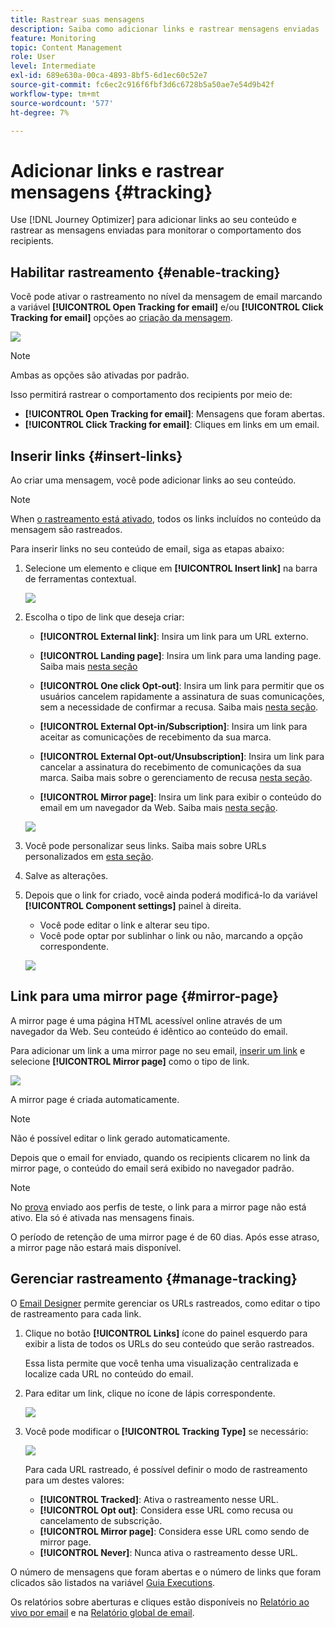 ```yaml
---
title: Rastrear suas mensagens
description: Saiba como adicionar links e rastrear mensagens enviadas
feature: Monitoring
topic: Content Management
role: User
level: Intermediate
exl-id: 689e630a-00ca-4893-8bf5-6d1ec60c52e7
source-git-commit: fc6ec2c916f6fbf3d6c6728b5a50ae7e54d9b42f
workflow-type: tm+mt
source-wordcount: '577'
ht-degree: 7%

---
```


# Adicionar links e rastrear mensagens {#tracking}

Use [!DNL Journey Optimizer] para adicionar links ao seu conteúdo e rastrear as mensagens enviadas para monitorar o comportamento dos recipients.

## Habilitar rastreamento {#enable-tracking}

Você pode ativar o rastreamento no nível da mensagem de email marcando a variável **[!UICONTROL Open Tracking for email]** e/ou **[!UICONTROL Click Tracking for email]** opções ao [criação da mensagem](create-message.md).

![](assets/message-tracking.png)

>[!NOTE]
>
>Ambas as opções são ativadas por padrão.

Isso permitirá rastrear o comportamento dos recipients por meio de:

* **[!UICONTROL Open Tracking for email]**: Mensagens que foram abertas.
* **[!UICONTROL Click Tracking for email]**: Cliques em links em um email.

## Inserir links {#insert-links}

Ao criar uma mensagem, você pode adicionar links ao seu conteúdo.

>[!NOTE]
>
>When [o rastreamento está ativado](#enable-tracking), todos os links incluídos no conteúdo da mensagem são rastreados.

Para inserir links no seu conteúdo de email, siga as etapas abaixo:

1. Selecione um elemento e clique em **[!UICONTROL Insert link]** na barra de ferramentas contextual.

   ![](assets/message-tracking-insert-link.png)

1. Escolha o tipo de link que deseja criar:

   * **[!UICONTROL External link]**: Insira um link para um URL externo.

   * **[!UICONTROL Landing page]**: Insira um link para uma landing page. Saiba mais [nesta seção](../landing-pages/get-started-lp.md)

   * **[!UICONTROL One click Opt-out]**: Insira um link para permitir que os usuários cancelem rapidamente a assinatura de suas comunicações, sem a necessidade de confirmar a recusa. Saiba mais [nesta seção](consent.md#one-click-opt-out).

   * **[!UICONTROL External Opt-in/Subscription]**: Insira um link para aceitar as comunicações de recebimento da sua marca.

   * **[!UICONTROL External Opt-out/Unsubscription]**: Insira um link para cancelar a assinatura do recebimento de comunicações da sua marca. Saiba mais sobre o gerenciamento de recusa [nesta seção](consent.md#opt-out-management).

   * **[!UICONTROL Mirror page]**: Insira um link para exibir o conteúdo do email em um navegador da Web. Saiba mais [nesta seção](#mirror-page).

   ![](assets/message-tracking-links.png)

1. Você pode personalizar seus links. Saiba mais sobre URLs personalizados em [esta seção](../personalization/personalization-syntax.md#perso-urls).

1. Salve as alterações.

1. Depois que o link for criado, você ainda poderá modificá-lo da variável **[!UICONTROL Component settings]** painel à direita.

   * Você pode editar o link e alterar seu tipo.
   * Você pode optar por sublinhar o link ou não, marcando a opção correspondente.

   ![](assets/message-tracking-link-settings.png)

## Link para uma mirror page {#mirror-page}

A mirror page é uma página HTML acessível online através de um navegador da Web. Seu conteúdo é idêntico ao conteúdo do email.

Para adicionar um link a uma mirror page no seu email, [inserir um link](#insert-links) e selecione **[!UICONTROL Mirror page]** como o tipo de link.

![](assets/message-tracking-mirror-page.png)

A mirror page é criada automaticamente.

>[!NOTE]
>
>Não é possível editar o link gerado automaticamente.

Depois que o email for enviado, quando os recipients clicarem no link da mirror page, o conteúdo do email será exibido no navegador padrão.

>[!NOTE]
>
>No [prova](preview.md#send-proofs) enviado aos perfis de teste, o link para a mirror page não está ativo. Ela só é ativada nas mensagens finais.

O período de retenção de uma mirror page é de 60 dias. Após esse atraso, a mirror page não estará mais disponível.

## Gerenciar rastreamento {#manage-tracking}

O [Email Designer](create-email-content.md) permite gerenciar os URLs rastreados, como editar o tipo de rastreamento para cada link.

1. Clique no botão **[!UICONTROL Links]** ícone do painel esquerdo para exibir a lista de todos os URLs do seu conteúdo que serão rastreados.

   Essa lista permite que você tenha uma visualização centralizada e localize cada URL no conteúdo do email.

1. Para editar um link, clique no ícone de lápis correspondente.

   ![](assets/message-tracking-edit-links.png)

1. Você pode modificar o **[!UICONTROL Tracking Type]** se necessário:

   ![](assets/message-tracking-edit-a-link.png)

   Para cada URL rastreado, é possível definir o modo de rastreamento para um destes valores:

   * **[!UICONTROL Tracked]**: Ativa o rastreamento nesse URL.
   * **[!UICONTROL Opt out]**: Considera esse URL como recusa ou cancelamento de subscrição.
   * **[!UICONTROL Mirror page]**: Considera esse URL como sendo de mirror page.
   * **[!UICONTROL Never]**: Nunca ativa o rastreamento desse URL. <!--This information is saved: if the URL appears again in a future message, its tracking is automatically deactivated.-->

O número de mensagens que foram abertas e o número de links que foram clicados são listados na variável [Guia Executions](message-monitoring.md).

Os relatórios sobre aberturas e cliques estão disponíveis no [Relatório ao vivo por email](../reports/email-live-report.md) e na [Relatório global de email](../reports/email-global-report.md).
